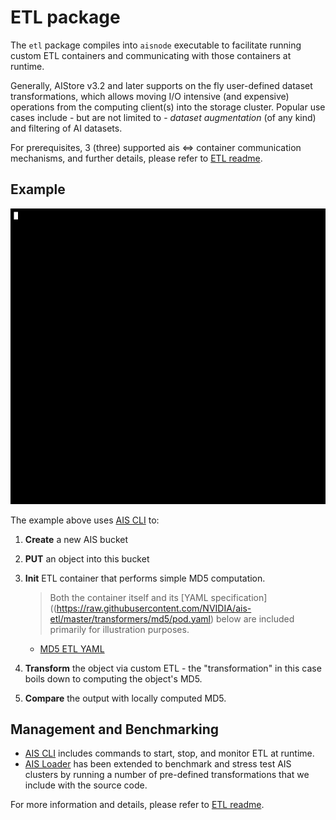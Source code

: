 # ETL package

The `etl` package compiles into `aisnode` executable to facilitate running custom ETL containers and communicating with those containers at runtime.

Generally, AIStore v3.2 and later supports on the fly user-defined dataset transformations, which allows moving I/O intensive (and expensive) operations from the computing client(s) into the storage cluster.
Popular use cases include - but are not limited to - *dataset augmentation* (of any kind) and filtering of AI datasets.

For prerequisites, 3 (three) supported ais <=> container communication mechanisms, and further details, please refer to [ETL readme](/docs/etl.md).


## Example

<img src="/docs/images/etl-md5.gif" alt="ETL-MD5" width="900">

The example above uses [AIS CLI](/cmd/cli/README.md) to:
1. **Create** a new AIS bucket

2. **PUT** an object into this bucket

3. **Init** ETL container that performs simple MD5 computation.

   > Both the container itself and its [YAML specification]((https://raw.githubusercontent.com/NVIDIA/ais-etl/master/transformers/md5/pod.yaml) below are included primarily for illustration purposes.

   * [MD5 ETL YAML](https://raw.githubusercontent.com/NVIDIA/ais-etl/master/transformers/md5/pod.yaml)

4. **Transform** the object via custom ETL - the "transformation" in this case boils down to computing the object's MD5.

5. **Compare** the output with locally computed MD5.

## Management and Benchmarking
- [AIS CLI](/cmd/cli/resources/etl.md) includes commands to start, stop, and monitor ETL at runtime.
- [AIS Loader](/bench/aisloader/README.md) has been extended to benchmark and stress test AIS clusters by running a number of pre-defined transformations that we include with the source code.

For more information and details, please refer to [ETL readme](/docs/etl.md).
